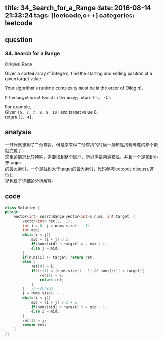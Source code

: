 title: 34_Search_for_a_Range
date: 2016-08-14 21:33:24
tags: [leetcode,c++]
categories: leetcode
---
## question
### 34. Search for a Range

[Original Page](https://leetcode.com/problems/search-for-a-range/)

Given a sorted array of integers, find the starting and ending position of a given target value.

Your algorithm's runtime complexity must be in the order of _O_(log _n_).

If the target is not found in the array, return `[-1, -1]`.

For example,  
Given `[5, 7, 7, 8, 8, 10]` and target value 8,  
return `[3, 4]`.

## analysis
一开始就想到了二分查找，但是原来做二分查找的时候一般都是找到确定的那个数就完成了，  
这里的情况比较特殊，需要找到整个区间，所以需要两遍查找，并且一个是找到小于target  
的最大索引，一个是找到大于target的最大索引，代码参考[leetcode discuss](https://discuss.leetcode.com/topic/5891/clean-iterative-solution-with-two-binary-searches-with-explanation/2),这位仁  
兄也做了详细的分析解释。  


## code 
```C++
class Solution {
public:
    vector<int> searchRange(vector<int>& nums, int target) {
        vector<int> ret(2, -1);
        int i = 0, j = nums.size() - 1;
        int mid;
        while(i < j){
            mid = (i + j) / 2;
            if(nums[mid] < target) i = mid + 1;
            else j = mid;
        }
        if(nums[i] != target) return ret;
        else {
            ret[0] = i;
            if((i+1) < (nums.size() - 1) && nums[i+1] > target){
                ret[1] = i;
                return ret;
            }
        }   //一点小优化
        j = nums.size() - 1;
        while(i < j){
            mid = (i + j) / 2 + 1;
            if(nums[mid] > target) j = mid - 1;
            else i = mid;
        }
        ret[1] = j;
        return ret;
    }
};
```